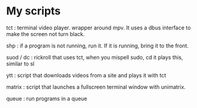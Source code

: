 # My scripts

tct : terminal video player. wrapper around mpv.
It uses a dbus interface to make the screen not turn black.

shp : if a program is not running, run it. If it is running, bring it to the front.

suod / dc : rickroll that uses tct, when you mispell sudo, cd it plays this, similar to sl

ytt : script that downloads videos from a site and plays it with tct

matrix : script that launches a fullscreen terminal window with unimatrix.

queue : run programs in a queue
